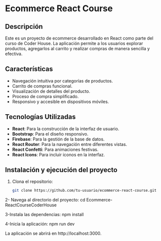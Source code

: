 # Ecommerce React Course

## Descripción

Este es un proyecto de ecommerce desarrollado en React como parte del curso de Coder House. La aplicación permite a los usuarios explorar productos, agregarlos al carrito y realizar compras de manera sencilla y efectiva.

## Características

- Navegación intuitiva por categorías de productos.
- Carrito de compras funcional.
- Visualización de detalles del producto.
- Proceso de compra simplificado.
- Responsivo y accesible en dispositivos móviles.

## Tecnologías Utilizadas
- **React**: Para la construcción de la interfaz de usuario.
- **Bootstrap**: Para el diseño responsivo.
- **Firebase**: Para la gestión de la base de datos.
- **React Router**: Para la navegación entre diferentes vistas.
- **React Confetti**: Para animaciones festivas.
- **React Icons**: Para incluir iconos en la interfaz.

## Instalación y ejecución del proyecto

1. Clona el repositorio:

   ```bash
   git clone https://github.com/tu-usuario/ecommerce-react-course.git

2- Navega al directorio del proyecto: 
    cd Ecommerce-ReactCourseCoderHouse

3-Instala las dependencias:
    npm install  

4-Inicia la aplicación: 
    npm run dev

La aplicación se abrirá en http://localhost:3000. 
